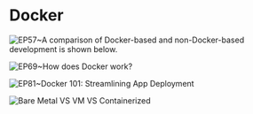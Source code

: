 # Docker

![EP57~A comparison of Docker-based and non-Docker-based development is shown below.](https://ngte-superbed.oss-cn-beijing.aliyuncs.com/uPic/CBysqRKFc1lU.webp)

![EP69~How does Docker work?](https://ngte-superbed.oss-cn-beijing.aliyuncs.com/uPic/LQQim5wE3Z8D.webp)

![EP81~Docker 101: Streamlining App Deployment](https://ngte-superbed.oss-cn-beijing.aliyuncs.com/uPic/7Zhpr5yFbTS9.webp)

![Bare Metal VS VM VS Containerized](https://ngte-superbed.oss-cn-beijing.aliyuncs.com/uPic/72Tt0P9c8PBK.webp)
